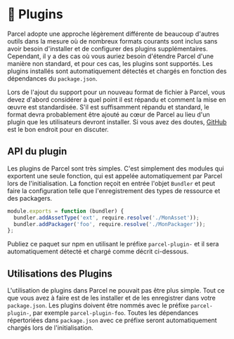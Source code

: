 # 🔌 Plugins

Parcel adopte une approche légèrement différente de beaucoup d'autres outils dans la mesure où de nombreux formats courants sont inclus sans avoir besoin d'installer et de configurer des plugins supplémentaires. Cependant, il y a des cas où vous auriez besoin d'étendre Parcel d'une manière non standard, et pour ces cas, les plugins sont supportés. Les plugins installés sont automatiquement détectés et chargés en fonction des dépendances du `package.json`.

Lors de l'ajout du support pour un nouveau format de fichier à Parcel, vous devez d'abord considérer à quel point il est répandu et comment la mise en œuvre est standardisée. S'il est suffisamment répandu et standard, le format devra probablement être ajouté au cœur de Parcel au lieu d'un plugin que les utilisateurs devront installer. Si vous avez des doutes, [GitHub](https://github.com/parcel-bundler/parcel/issues) est le bon endroit pour en discuter.

## API du plugin

Les plugins de Parcel sont très simples. C'est simplement des modules qui exportent une seule fonction, qui est appelée automatiquement par Parcel lors de l'initialisation. La fonction reçoit en entrée l'objet `Bundler` et peut faire la configuration telle que l'enregistrement des types de ressource et des packagers.

```javascript
module.exports = function (bundler) {
  bundler.addAssetType('ext', require.resolve('./MonAsset'));
  bundler.addPackager('foo', require.resolve('./MonPackager'));
};
```

Publiez ce paquet sur npm en utilisant le préfixe `parcel-plugin-` et il sera automatiquement détecté et chargé comme décrit ci-dessous.

## Utilisations des Plugins

L'utilisation de plugins dans Parcel ne pouvait pas être plus simple. Tout ce que vous avez à faire est de les installer et de les enregistrer dans votre `package.json`. Les plugins doivent être nommés avec le préfixe `parcel-plugin-`, par exemple `parcel-plugin-foo`. Toutes les dépendances répertoriées dans `package.json` avec ce préfixe seront automatiquement chargés lors de l'initialisation.
